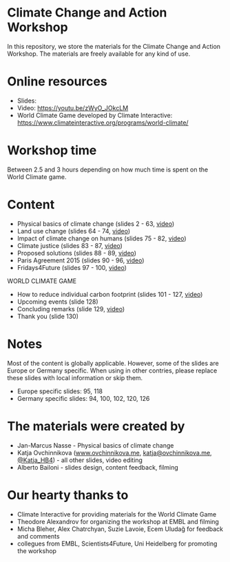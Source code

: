 # Climate Change and Action Workshop

In this repository, we store the materials for the Climate Change and Action Workshop. The materials are freely available for any kind of use.

# Online resources

* Slides: 
* Video: https://youtu.be/zWyO_JOkcLM
* World Climate Game developed by Climate Interactive: https://www.climateinteractive.org/programs/world-climate/

# Workshop time

Between 2.5 and 3 hours depending on how much time is spent on the World Climate game.

# Content

* Physical basics of climate change (slides 2 - 63, [video](https://www.youtube.com/watch?v=zWyO_JOkcLM))
* Land use change (slides 64 - 74, [video](https://www.youtube.com/watch?v=zWyO_JOkcLM&t=48m56s))
* Impact of climate change on humans (slides 75 - 82, [video](https://www.youtube.com/watch?v=zWyO_JOkcLM&t=56m20s))
* Climate justice (slides 83 - 87, [video](https://www.youtube.com/watch?v=zWyO_JOkcLM&t=58m56s))
* Proposed solutions (slides 88 - 89, [video](https://www.youtube.com/watch?v=zWyO_JOkcLM&t=60m16s))
* Paris Agreement 2015 (slides 90 - 96, [video](https://www.youtube.com/watch?v=zWyO_JOkcLM&t=61m29s))
* Fridays4Future (slides 97 - 100, [video](https://www.youtube.com/watch?v=zWyO_JOkcLM&t=65m23s))

WORLD CLIMATE GAME

* How to reduce individual carbon footprint (slides 101 - 127, [video](https://www.youtube.com/watch?v=zWyO_JOkcLM&t=67m38s))
* Upcoming events (slide 128)
* Concluding remarks (slide 129, [video](https://www.youtube.com/watch?v=zWyO_JOkcLM&t=84m12s))
* Thank you (slide 130)

# Notes

Most of the content is globally applicable. However, some of the slides are Europe or Germany specific. When using in other contries, please replace these slides with local information or skip them.

* Europe specific slides: 95, 118
* Germany specific slides: 94, 100, 102, 120, 126

# The materials were created by

* Jan-Marcus Nasse - Physical basics of climate change
* Katja Ovchinnikova (www.ovchinnikova.me, katja@ovchinnikova.me, [@Katja_HB4](https://twitter.com/katja_hb4)) - all other slides, video editing
* Alberto Bailoni - slides design, content feedback, filming

# Our hearty thanks to

* Climate Interactive for providing materials for the World Climate Game
* Theodore Alexandrov for organizing the workshop at EMBL and filming
* Micha Bleher, Alex Chatrchyan, Suzie Lavoie, Ecem Uludağ for feedback and comments
* collegues from EMBL, Scientists4Future, Uni Heidelberg for promoting the workshop
